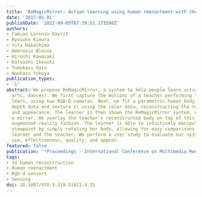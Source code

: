```yaml
---
title: 'ReMagicMirror: Action learning using human reenactment with the mirror metaphor'
date: '2017-01-01'
publishDate: '2022-09-05T07:39:51.173598Z'
authors:
- Fabian Lorenzo Dayrit
- Ryosuke Kimura
- Yuta Nakashima
- Ambrosio Blanco
- Hiroshi Kawasaki
- Katsushi Ikeuchi
- Tomokazu Sato
- Naokazu Yokoya
publication_types:
- '1'
abstract: We propose ReMagicMirror, a system to help people learn actions (e.g., martial
  arts, dances). We first capture the motions of a teacher performing the action to
  learn, using two RGB-D cameras. Next, we fit a parametric human body model to the
  depth data and texture it using the color data, reconstructing the teacher's motion
  and appearance. The learner is then shown the ReMagicMirror system, which acts as
  a mirror. We overlay the teacher's reconstructed body on top of this mirror in an
  augmented reality fashion. The learner is able to intuitively manipulate the reconstruction's
  viewpoint by simply rotating her body, allowing for easy comparisons between the
  learner and the teacher. We perform a user study to evaluate our system's ease of
  use, effectiveness, quality, and appeal.
featured: false
publication: '*Proceedings - International Conference on Multimedia Modeling (MMM)*'
tags:
- 3d human reconstruction
- Human reenactment
- Rgb-d sensors
- Sensing
doi: 10.1007/978-3-319-51811-4_25
---
```


